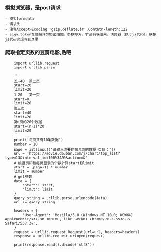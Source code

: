 ### 模拟浏览器，是post请求
	- 模拟formdata
	- 请求头
	- 注释Accept-Ecoding:'gzip,deflate,br',Contetn-length:122
	- sign,token百度翻译的加密措施，参数写对，才会有写结果，浏览器（执行js代码），模拟js代码实现写到这里
### 爬取指定页数的豆瓣电影,贴吧
```
	import urllib.request
	import urllib.parse

	'''
	21-40  第二页
	start=20
	limit=20
	1-20   第一页
	start=0
	limit=20
	第三页
	start=40
	limit=20
	第n页的20个数据
	start=(n-1)*20
	limit=20
	'''
	print('每页共有10条数据')
	number = 10
	page = int(input('请输入你要的第几页的数据-页码：'))
	url = 'https://movie.douban.com/j/chart/top_list?type=13&interval_id=100%3A90&action=&'
	# 根据页码和每页显示的个数计算start和limit
	start = (page-1) * number
	limit = number
	# get参数
	data = {
		'start': start,
		'limit': limit
	}
	query_string = urllib.parse.urlencode(data)
	url += query_string

	headers = {
		'User-Agent': 'Mozilla/5.0 (Windows NT 10.0; WOW64) AppleWebKit/537.36 (KHTML, like Gecko) Chrome/70.0.3538.77 Safari/537.36',
	}
	request = urllib.request.Request(url=url, headers=headers)
	response = urllib.request.urlopen(request)

	print(response.read().decode('utf8'))
```

